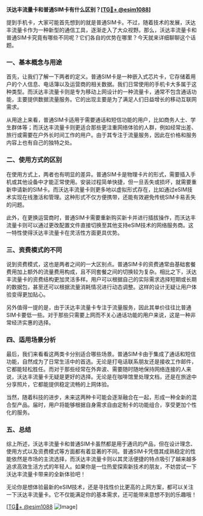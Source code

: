 **沃达丰流量卡和普通SIM卡有什么区别？[[TG💪+ @esim1088](https://t.me/s/esim1088)]**

提到手机卡，大家可能首先想到的就是普通SIM卡。不过，随着技术的发展，沃达丰流量卡作为一种新型的通信工具，逐渐走入了大众视野。那么，沃达丰流量卡和普通SIM卡究竟有哪些不同呢？它们各自的优势在哪里？今天就来详细聊聊这个话题。

### 一、基本概念与用途

首先，让我们了解一下两者的定义。普通SIM卡是一种嵌入式芯片卡，它存储着用户的个人信息、电话簿以及运营商的相关数据。我们日常使用的手机卡大多属于这种类型。而沃达丰流量卡则是专为移动上网设计的一种流量卡，通常不包含通话功能，主要提供数据流量服务。它的出现主要是为了满足人们日益增长的移动互联网需求。

从用途上来看，普通SIM卡适用于需要通话和短信功能的用户，比如商务人士、学生群体等；而沃达丰流量卡则更适合那些更注重网络体验的人群，例如经常出差、旅行或需要在户外长时间工作的用户。由于其专注于流量服务，因此在价格和服务内容上也有自己的独特之处。

### 二、使用方式的区别

在使用方式上，两者也有明显的差异。普通SIM卡是物理卡片的形式，需要插入手机或其他设备中才能正常使用。安装过程简单快捷，但一旦丢失或损坏，就需要重新申请新的SIM卡。而沃达丰流量卡则更多地以虚拟形式存在，比如通过eSIM技术实现在线激活和管理。这种形式不仅方便携带，还能有效避免传统SIM卡易丢失的问题。

此外，在更换运营商时，普通SIM卡需要重新购买新卡并进行插拔操作，而沃达丰流量卡则可以通过更改配置文件直接切换至其他支持eSIM技术的网络服务商。这一特性使得沃达丰流量卡在灵活性方面更具优势。

### 三、资费模式的不同

说到资费模式，这也是两者之间的一大区别点。普通SIM卡的资费通常由基础套餐费用加上额外的流量费用构成，且不同套餐之间的切换较为复杂。相比之下，沃达丰流量卡的资费结构更加灵活多样。用户可以根据自己的实际需求选择短期或长期的数据包，甚至还可以根据流量消耗情况进行动态调整。这样的设计无疑让用户体验变得更加贴心。

另外值得一提的是，由于沃达丰流量卡专注于流量服务，因此其单价往往比普通SIM卡要低一些。对于那些只需要上网而不关心通话功能的用户来说，这是一种非常经济实惠的选择。

### 四、适用场景分析

最后，我们来看看这两类卡分别适合哪些场景。普通SIM卡由于集成了通话和短信功能，自然成为了日常生活中的首选。无论是打电话联系朋友还是接收工作邮件，它都能轻松胜任。而对于那些经常在外奔波、需要随时随地保持网络连接的人来说，沃达丰流量卡无疑是更好的选择。无论是在咖啡馆里处理文档，还是在旅途中分享照片，它都能提供稳定流畅的上网体验。

当然，随着科技的进步，未来这两种卡可能会逐渐融合在一起，形成一种全新的混合型产品。届时，用户将能够根据自身需求自由定制卡的功能组合，享受更加个性化的服务。

### 五、总结

综上所述，沃达丰流量卡和普通SIM卡虽然都是用于通讯的产品，但在设计理念、使用方式以及资费模式等方面都有着显著的不同。普通SIM卡凭借其成熟稳定的性能依然是市场的主流选择，而沃达丰流量卡则以其灵活便捷的特点吸引了越来越多追求高效生活方式的年轻人。如果你是一位热爱探索新技术的朋友，不妨尝试一下沃达丰流量卡带来的全新体验吧！

无论你是想体验最新的eSIM技术，还是寻找性价比更高的上网方案，都可以关注一下沃达丰流量卡。它不仅能满足你的基本需求，还可能带来意想不到的乐趣哦！

[[TG💪+ @esim1088](https://t.me/s/esim1088) ![Image](https://i.postimg.cc/4NQfJmqS/Snipaste-2025-05-13-00-14-12.png)]